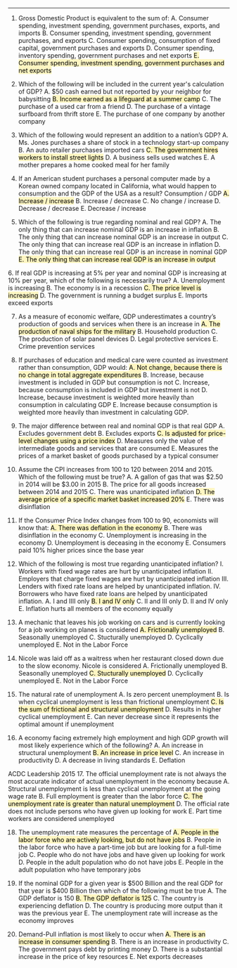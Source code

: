 
----
1. Gross Domestic Product is equivalent to the sum of:
A. Consumer spending, investment spending, government purchases, exports, and imports
B. Consumer spending, investment spending, government purchases, and exports
C. Consumer spending, consumption of fixed capital, government purchases and exports
D. Consumer spending, inventory spending, government purchases and net exports
<mark style="background: #FFF3A3A6;">E. Consumer spending, investment spending, government purchases and net exports</mark>

2. Which of the following will be included in the current year's calculation of GDP?
A. $50 cash earned but not reported by your neighbor for babysitting
<mark style="background: #FFF3A3A6;">B. Income earned as a lifeguard at a summer camp</mark>
C. The purchase of a used car from a friend
D. The purchase of a vintage surfboard from thrift store
E. The purchase of one company by another company

3. Which of the following would represent an addition to a nation’s GDP?
A. Ms. Jones purchases a share of stock in a technology start-up company
B. An auto retailer purchases imported cars
<mark style="background: #FFF3A3A6;">C. The government hires workers to install street lights</mark>
D. A business sells used watches
E. A mother prepares a home cooked meal for her family

4. If an American student purchases a personal computer made by a Korean owned company located in
California, what would happen to consumption and the GDP of the USA as a result?
Consumption / GDP
<mark style="background: #FFF3A3A6;">A. Increase / increase</mark>
B. Increase / decrease
C. No change / increase
D. Decrease / decrease
E. Decrease / increase

5. Which of the following is true regarding nominal and real GDP?
A. The only thing that can increase nominal GDP is an increase in inflation
B. The only thing that can increase nominal GDP is an increase in output
C. The only thing that can increase real GDP is an increase in inflation
D. The only thing that can increase real GDP is an increase in nominal GDP
<mark style="background: #FFF3A3A6;">E. The only thing that can increase real GDP is an increase in output
</mark>
6. If real GDP is increasing at 5% per year and nominal GDP is increasing at 10% per year, which of the
following is necessarily true?
A. Unemployment is increasing
B. The economy is in a recession
<mark style="background: #FFF3A3A6;">C. The price level is increasing</mark>
D. The government is running a budget surplus
E. Imports exceed exports

7. As a measure of economic welfare, GDP underestimates a country’s production of goods and services
when there is an increase in
<mark style="background: #FFF3A3A6;">A. The production of naval ships for the military</mark>
B. Household production
C. The production of solar panel devices
D. Legal protective services
E. Crime prevention services

8. If purchases of education and medical care were counted as investment rather than consumption,
GDP would:
<mark style="background: #FFF3A3A6;">A. Not change, because there is no change in total aggregate expenditures</mark>
B. Increase, because investment is included in GDP but consumption is not
C. Increase, because consumption is included in GDP but investment is not
D. Increase, because investment is weighted more heavily than consumption in calculating GDP
E. Increase because consumption is weighted more heavily than investment in calculating GDP.

9. The major difference between real and nominal GDP is that real GDP
A. Excludes government debt
B. Excludes exports
<mark style="background: #FFF3A3A6;">C. Is adjusted for price-level changes using a price index</mark>
D. Measures only the value of intermediate goods and services that are consumed
E. Measures the prices of a market basket of goods purchased by a typical consumer

10. Assume the CPI increases from 100 to 120 between 2014 and 2015. Which of the following must be
true?
A. A gallon of gas that was $2.50 in 2014 will be $3.00 in 2015
B. The price for all goods increased between 2014 and 2015
C. There was unanticipated inflation
<mark style="background: #FFF3A3A6;">D. The average price of a specific market basket increased 20%</mark>
E. There was disinflation

11. If the Consumer Price Index changes from 100 to 90, economists will know that:
<mark style="background: #FFF3A3A6;">A. There was deflation in the economy</mark>
B. There was disinflation in the economy
C. Unemployment is increasing in the economy
D. Unemployment is deceasing in the economy
E. Consumers paid 10% higher prices since the base year


12. Which of the following is most true regarding unanticipated inflation?
I. Workers with fixed wage rates are hurt by unanticipated inflation
II. Employers that charge fixed wages are hurt by unanticipated inflation
III. Lenders with fixed rate loans are helped by unanticipated inflation.
IV. Borrowers who have fixed rate loans are helped by unanticipated inflation.
A. I and IIII only
<mark style="background: #FFF3A3A6;">B. I and IV only</mark>
C. II and III only
D. II and IV only
E. Inflation hurts all members of the economy equally

13. A mechanic that leaves his job working on cars and is currently looking for a job working on planes is
considered
<mark style="background: #FFF3A3A6;">A. Frictionally unemployed</mark>
B. Seasonally unemployed
C. Stucturally unemployed
D. Cyclically unemployed
E. Not in the Labor Force

14. Nicole was laid off as a waitress when her restaurant closed down due to the slow economy. Nicole
is considered
A. Frictionally unemployed
B. Seasonally unemployed
<mark style="background: #FFF3A3A6;">C. Stucturally unemployed</mark>
D. Cyclically unemployed
E. Not in the Labor Force

15. The natural rate of unemployment
A. Is zero percent unemployment
B. Is when cyclical unemployment is less than frictional unemployment
<mark style="background: #FFF3A3A6;">C. Is the sum of frictional and structural unemployment</mark>
D. Results in higher cyclical unemployment
E. Can never decrease since it represents the optimal amount if unemployment

16. A economy facing extremely high employment and high GDP growth will most likely experience
which of the following?
A. An increase in structural unemployment
<mark style="background: #FFF3A3A6;">B. An increase in price level</mark>
C. An increase in productivity
D. A decrease in living standards
E. Deflation

ACDC Leadership 2015
17. The official unemployment rate is not always the most accurate indicator of actual unemployment in
the economy because
A. Structural unemployment is less than cyclical unemployment at the going wage rate
B. Full employment is greater than the labor force
<mark style="background: #FFF3A3A6;">C. The unemployment rate is greater than natural unemployment</mark>
D. The official rate does not include persons who have given up looking for work
E. Part time workers are considered unemployed

18. The unemployment rate measures the percentage of
<mark style="background: #FFF3A3A6;">A. People in the labor force who are actively looking, but do not have jobs</mark>
B. People in the labor force who have a part-time job but are looking for a full-time job
C. People who do not have jobs and have given up looking for work
D. People in the adult population who do not have jobs
E. People in the adult population who have temporary jobs

19. If the nominal GDP for a given year is $500 Billion and the real GDP for that year is $400 Billion then
which of the following must be true
A. The GDP deflator is 150
<mark style="background: #FFF3A3A6;">B. The GDP deflator is 125</mark>
C. The country is experiencing deflation
D. The country is producing more output than it was the previous year
E. The unemployment rate will increase as the economy improves

20. Demand-Pull inflation is most likely to occur when
<mark style="background: #FFF3A3A6;">A. There is an increase in consumer spending</mark>
B. There is an increase in productivity
C. The government pays debt by printing money
D. There is a substantial increase in the price of key resources
E. Net exports decreases